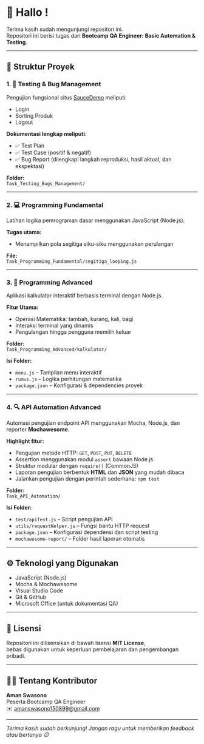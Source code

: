 # 👋 Hallo !
Terima kasih sudah mengunjungi repositori ini.  
Repositori ini berisi tugas dari **Bootcamp QA Engineer: Basic Automation & Testing**.

---

## 📂 Struktur Proyek

### 1. 🧪 Testing & Bug Management  
Pengujian fungsional situs [SauceDemo](https://www.saucedemo.com/) meliputi:
- Login  
- Sorting Produk  
- Logout  

**Dokumentasi lengkap meliputi**:
- ✅ Test Plan  
- ✅ Test Case (positif & negatif)  
- ✅ Bug Report (dilengkapi langkah reproduksi, hasil aktual, dan ekspektasi)

**Folder:**  
`Task_Testing_Bugs_Management/`

---

### 2. 💻 Programming Fundamental  
Latihan logika pemrograman dasar menggunakan JavaScript (Node.js).

**Tugas utama:**  
- Menampilkan pola segitiga siku-siku menggunakan perulangan

**File:**  
`Task_Programming_Fundamental/segitiga_looping.js`

---

### 3. 🚀 Programming Advanced  
Aplikasi kalkulator interaktif berbasis terminal dengan Node.js.

**Fitur Utama:**  
- Operasi Matematika: tambah, kurang, kali, bagi  
- Interaksi terminal yang dinamis  
- Pengulangan hingga pengguna memilih keluar

**Folder:**  
`Task_Programming_Advanced/kalkulator/`

**Isi Folder:**  
- `menu.js` – Tampilan menu interaktif  
- `rumus.js` – Logika perhitungan matematika  
- `package.json` – Konfigurasi & dependencies proyek

---

### 4. 🔍 API Automation Advanced  
Automasi pengujian endpoint API menggunakan Mocha, Node.js, dan reporter **Mochawesome**.

**Highlight fitur:**  
- Pengujian metode HTTP: `GET`, `POST`, `PUT`, `DELETE`  
- Assertion menggunakan modul `assert` bawaan Node.js  
- Struktur modular dengan `require()` (CommonJS)  
- Laporan pengujian berbentuk **HTML** dan **JSON** yang mudah dibaca  
- Jalankan pengujian dengan perintah sederhana: `npm test`

**Folder:**  
`Task_API_Automation/`

**Isi Folder:**  
- `test/apiTest.js` – Script pengujian API  
- `utils/requestHelper.js` – Fungsi bantu HTTP request  
- `package.json` – Konfigurasi dependensi dan script testing  
- `mochawesome-report/` – Folder hasil laporan otomatis

---

## ⚙️ Teknologi yang Digunakan

- JavaScript (Node.js)  
- Mocha & Mochawesome  
- Visual Studio Code  
- Git & GitHub  
- Microsoft Office (untuk dokumentasi QA)

---

## 📜 Lisensi

Repositori ini dilisensikan di bawah lisensi **MIT License**,  
bebas digunakan untuk keperluan pembelajaran dan pengembangan pribadi.

---

## 🙋‍♂️ Tentang Kontributor

**Aman Swasono**  
Peserta Bootcamp QA Engineer  
✉️ [amanswasono150899@gmail.com](mailto:amanswasono150899@gmail.com)

---

*Terima kasih sudah berkunjung! Jangan ragu untuk memberikan feedback atau bertanya 😊*
